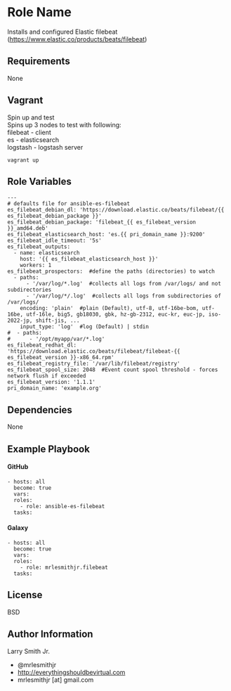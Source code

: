 Role Name
=========

Installs and configured Elastic filebeat (https://www.elastic.co/products/beats/filebeat)

Requirements
------------

None

Vagrant
-------
Spin up and test  
Spins up 3 nodes to test with following:  
filebeat  - client  
es  - elasticsearch  
logstash  - logstash server  
````
vagrant up
````

Role Variables
--------------

````
---
# defaults file for ansible-es-filebeat
es_filebeat_debian_dl: 'https://download.elastic.co/beats/filebeat/{{ es_filebeat_debian_package }}'
es_filebeat_debian_package: 'filebeat_{{ es_filebeat_version }}_amd64.deb'
es_filebeat_elasticsearch_host: 'es.{{ pri_domain_name }}:9200'
es_filebeat_idle_timeout: '5s'
es_filebeat_outputs:
  - name: elasticsearch
    host: '{{ es_filebeat_elasticsearch_host }}'
    workers: 1
es_filebeat_prospectors:  #define the paths (directories) to watch
  - paths:
      - '/var/log/*.log'  #collects all logs from /var/logs/ and not subdirectories
      - '/var/log/*/.log'  #collects all logs from subdirectories of /var/logs/
    encoding: 'plain'  #plain (Default), utf-8, utf-16be-bom, utf-16be, utf-16le, big5, gb18030, gbk, hz-gb-2312, euc-kr, euc-jp, iso-2022-jp, shift-jis, ...
    input_type: 'log'  #log (Default) | stdin
#  - paths:
#      - '/opt/myapp/var/*.log'
es_filebeat_redhat_dl: 'https://download.elastic.co/beats/filebeat/filebeat-{{ es_filebeat_version }}-x86_64.rpm'
es_filebeat_registry_file: '/var/lib/filebeat/registry'
es_filebeat_spool_size: 2048  #Event count spool threshold - forces network flush if exceeded
es_filebeat_version: '1.1.1'
pri_domain_name: 'example.org'
````

Dependencies
------------

None

Example Playbook
----------------

#### GitHub
````
- hosts: all
  become: true
  vars:
  roles:
    - role: ansible-es-filebeat
  tasks:
````
#### Galaxy
````
- hosts: all
  become: true
  vars:
  roles:
    - role: mrlesmithjr.filebeat
  tasks:
````

License
-------

BSD

Author Information
------------------

Larry Smith Jr.
- @mrlesmithjr
- http://everythingshouldbevirtual.com
- mrlesmithjr [at] gmail.com
